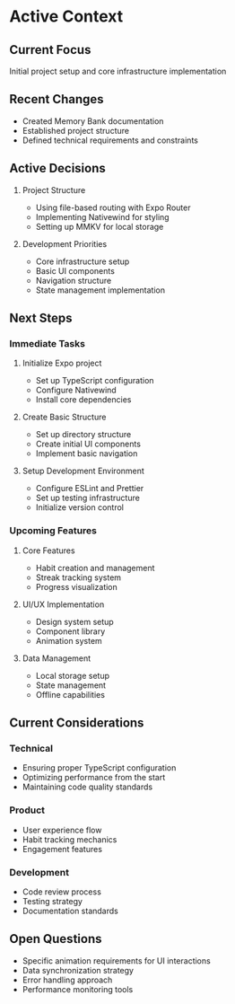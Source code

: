# Active Context

## Current Focus

Initial project setup and core infrastructure implementation

## Recent Changes

- Created Memory Bank documentation
- Established project structure
- Defined technical requirements and constraints

## Active Decisions

1. Project Structure

   - Using file-based routing with Expo Router
   - Implementing Nativewind for styling
   - Setting up MMKV for local storage

2. Development Priorities
   - Core infrastructure setup
   - Basic UI components
   - Navigation structure
   - State management implementation

## Next Steps

### Immediate Tasks

1. Initialize Expo project

   - Set up TypeScript configuration
   - Configure Nativewind
   - Install core dependencies

2. Create Basic Structure

   - Set up directory structure
   - Create initial UI components
   - Implement basic navigation

3. Setup Development Environment
   - Configure ESLint and Prettier
   - Set up testing infrastructure
   - Initialize version control

### Upcoming Features

1. Core Features

   - Habit creation and management
   - Streak tracking system
   - Progress visualization

2. UI/UX Implementation

   - Design system setup
   - Component library
   - Animation system

3. Data Management
   - Local storage setup
   - State management
   - Offline capabilities

## Current Considerations

### Technical

- Ensuring proper TypeScript configuration
- Optimizing performance from the start
- Maintaining code quality standards

### Product

- User experience flow
- Habit tracking mechanics
- Engagement features

### Development

- Code review process
- Testing strategy
- Documentation standards

## Open Questions

- Specific animation requirements for UI interactions
- Data synchronization strategy
- Error handling approach
- Performance monitoring tools
